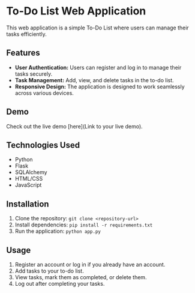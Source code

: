 # To-Do List Web Application

This web application is a simple To-Do List where users can manage their tasks efficiently.

## Features

- **User Authentication:** Users can register and log in to manage their tasks securely.
- **Task Management:** Add, view, and delete tasks in the to-do list.
- **Responsive Design:** The application is designed to work seamlessly across various devices.

## Demo

Check out the live demo [here](Link to your live demo).

## Technologies Used

- Python
- Flask
- SQLAlchemy
- HTML/CSS
- JavaScript

## Installation

1. Clone the repository: `git clone <repository-url>`
2. Install dependencies: `pip install -r requirements.txt`
3. Run the application: `python app.py`

## Usage

1. Register an account or log in if you already have an account.
2. Add tasks to your to-do list.
3. View tasks, mark them as completed, or delete them.
4. Log out after completing your tasks.
